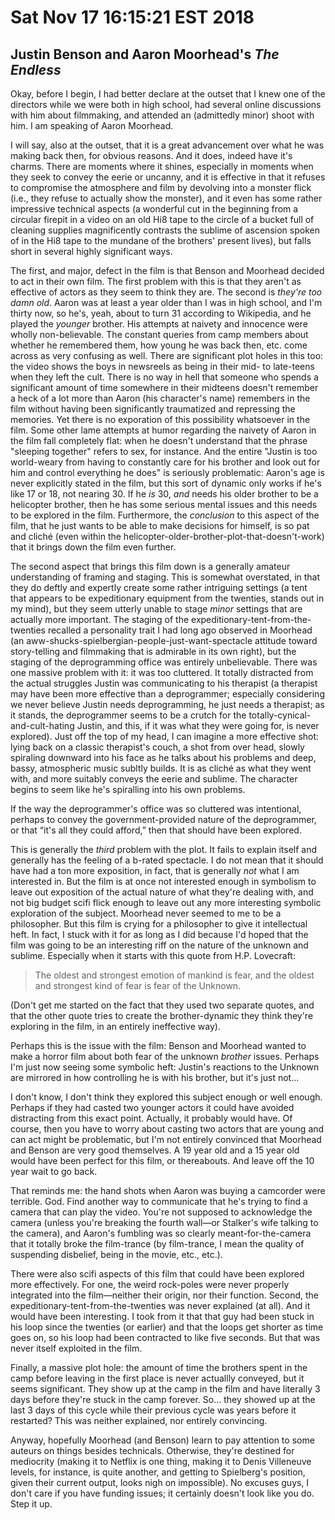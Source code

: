 # Sat Nov 17 16:15:21 EST 2018
## Justin Benson and Aaron Moorhead's _The Endless_

Okay, before I begin, I had better declare at the outset that I knew one of the
directors while we were both in high school, had several online discussions with
him about filmmaking, and attended an (admittedly minor) shoot with him. I am
speaking of Aaron Moorhead.

I will say, also at the outset, that it is a great advancement over what he was
making back then, for obvious reasons. And it does, indeed have it's charms.
There are moments where it shines, especially in moments when they seek to
convey the eerie or uncanny, and it is effective in that it refuses to
compromise the atmosphere and film by devolving into a monster flick (i.e., they
refuse to actually show the monster), and it even has some rather impressive
technical aspects (a wonderful cut in the beginning from a circular firepit in a
video on an old Hi8 tape to the circle of a bucket full of cleaning supplies
magnificently contrasts the sublime of ascension spoken of in the Hi8 tape to
the mundane of the brothers' present lives), but falls short in several highly
significant ways.

The first, and major, defect in the film is that Benson and Moorhead decided to
act in their own film. The first problem with this is that they aren't as
effective of actors as they seem to think they are. The second is _they're too
damn old_. Aaron was at least a year older than I was in high school, and I'm
thirty now, so he's, yeah, about to turn 31 according to Wikipedia, and he
played the _younger_ brother. His attempts at naivety and innocence were wholly
non-believable. The constant queries from camp members about whether he
remembered them, how young he was back then, etc. come across as very confusing
as well. There are significant plot holes in this too: the video shows the boys
in newsreels as being in their mid- to late-teens when they left the cult. There
is no way in hell that someone who spends a significant amount of time somewhere
in their midteens doesn't remember a heck of a lot more than Aaron (his
character's name) remembers in the film without having been significantly
traumatized and repressing the memories. Yet there is no exporation of this
possibility whatsoever in the film. Some other lame attempts at humor regarding
the naivety of Aaron in the film fall completely flat: when he doesn't
understand that the phrase "sleeping together" refers to sex, for instance. And
the entire "Justin is too world-weary from having to constantly care for his
brother and look out for him and control everything he does" is seriously
problematic: Aaron's age is never explicitly stated in the film, but this sort
of dynamic only works if he's like 17 or 18, not nearing 30. If he _is_ 30,
_and_ needs his older brother to be a helicopter brother, then he has some
serious mental issues and this needs to be explored in the film. Furthermore,
the _conclusion_ to this aspect of the film, that he just wants to be able to
make decisions for himself, is so pat and cliché (even within the
helicopter-older-brother-plot-that-doesn't-work) that it brings down the film
even further.

The second aspect that brings this film down is a generally amateur
understanding of framing and staging. This is somewhat overstated, in that they
do deftly and expertly create some rather intriguing settings (a tent that
appears to be expeditionary equipment from the twenties, stands out in my mind),
but they seem utterly unable to stage _minor_ settings that are actually more
important. The staging of the expeditionary-tent-from-the-twenties recalled a
personality trait I had long ago observed in Moorhead (an
aww-shucks-spielbergian-people-just-want-spectacle attitude toward story-telling
and filmmaking that is admirable in its own right), but the staging of the
deprogramming office was entirely unbelievable. There was one massive problem
with it: it was too cluttered. It totally distracted from the actual struggles
Justin was communicating to his therapist (a therapist may have been more
effective than a deprogrammer; especially considering we never believe Justin
needs deprogramming, he just needs a therapist; as it stands, the deprogrammer
seems to be a crutch for the totally-cynical-and-cult-hating Justin, and this,
if it was what they were going for, is never explored). Just off the top of my
head, I can imagine a more effective shot: lying back on a classic therapist's
couch, a shot from over head, slowly spiraling downward into his face as he
talks about his problems and deep, bassy, atmospheric music subltly builds. It
is as cliché as what they went with, and more suitably conveys the eerie and
sublime. The character begins to seem like he's spiralling into his own
problems.

If the way the deprogrammer's office was so cluttered was intentional, perhaps
to convey the government-provided nature of the deprogrammer, or that “it's all
they could afford,” then that should have been explored.

This is generally the _third_ problem with the plot. It fails to explain itself
and generally has the feeling of a b-rated spectacle. I do not mean that it
should have had a ton more exposition, in fact, that is generally _not_ what I
am interested in. But the film is at once not interested enough in symbolism to
leave out exposition of the actual nature of what they're dealing with, and not
big budget scifi flick enough to leave out any more interesting symbolic
exploration of the subject. Moorhead never seemed to me to be a philosopher. But
this film is crying for a philosopher to give it intellectual heft. In fact, I
stuck with it for as long as I did because I'd hoped that the film was going to
be an interesting riff on the nature of the unknown and sublime. Especially when
it starts with this quote from H.P. Lovecraft:

>The oldest and strongest emotion of mankind is fear, and the oldest and
>strongest kind of fear is fear of the Unknown.

(Don't get me started on the fact that they used two separate quotes, and that
the other quote tries to create the brother-dynamic they think they're exploring
in the film, in an entirely ineffective way).

Perhaps this is the issue with the film: Benson and Moorhead wanted to make a
horror film about both fear of the unknown _brother_ issues. Perhaps I'm just
now seeing some symbolic heft: Justin's reactions to the Unknown are mirrored in
how controlling he is with his brother, but it's just not...

I don't know, I don't think they explored this subject enough or well enough.
Perhaps if they had casted two younger actors it could have avoided distracting
from this exact point. Actually, it probably would have. Of course, then you
have to worry about casting two actors that are young and can act might be
problematic, but I'm not entirely convinced that Moorhead and Benson are very
good themselves. A 19 year old and a 15 year old would have been perfect for
this film, or thereabouts. And leave off the 10 year wait to go back.

That reminds me: the hand shots when Aaron was buying a camcorder were terrible.
God. Find another way to communicate that he's trying to find a camera that can
play the video. You're not supposed to acknowledge the camera (unless you're
breaking the fourth wall—or Stalker's wife talking to the camera), and Aaron's
fumbling was so clearly meant-for-the-camera that it totally broke the
film-trance (by film-trance, I mean the quality of suspending disbelief, being
in the movie, etc., etc.).

There were also scifi aspects of this film that could have been explored more
effectively. For one, the weird rock-poles were never properly integrated into
the film—neither their origin, nor their function. Second, the
expeditionary-tent-from-the-twenties was never explained (at all). And it would
have been interesting. I took from it that that guy had been stuck in his loop
since the twenties (or earlier) and that the loops get shorter as time goes on,
so his loop had been contracted to like five seconds. But that was never itself
exploited in the film.

Finally, a massive plot hole: the amount of time the brothers spent in the camp
before leaving in the first place is never actuallly conveyed, but it seems
significant. They show up at the camp in the film and have literally 3 days
before they're stuck in the camp forever. So... they showed up at the last 3
days of this cycle while their previous cycle was years before it restarted?
This was neither explained, nor entirely convincing.

Anyway, hopefully Moorhead (and Benson) learn to pay attention to some auteurs
on things besides technicals. Otherwise, they're destined for mediocrity (making
it to Netflix is one thing, making it to Denis Villeneuve levels, for instance,
is quite another, and getting to Spielberg's position, given their current
output, looks nigh on impossible). No excuses guys, I don't care if you have
funding issues; it certainly doesn't look like you do. Step it up.
